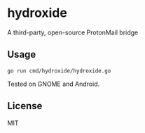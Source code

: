 # hydroxide

A third-party, open-source ProtonMail bridge

## Usage

```shell
go run cmd/hydroxide/hydroxide.go
```

Tested on GNOME and Android.

## License

MIT
